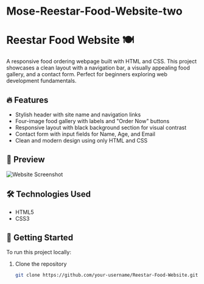 # Mose-Reestar-Food-Website-two
# Reestar Food Website 🍽️

A responsive food ordering webpage built with HTML and CSS. This project showcases a clean layout with a navigation bar, a visually appealing food gallery, and a contact form. Perfect for beginners exploring web development fundamentals.

## 🔥 Features

- Stylish header with site name and navigation links
- Four-image food gallery with labels and "Order Now" buttons
- Responsive layout with black background section for visual contrast
- Contact form with input fields for Name, Age, and Email
- Clean and modern design using only HTML and CSS

## 📸 Preview

![Website Screenshot](screenshot.png) <!-- Optional: Add your own screenshot here -->

## 🛠️ Technologies Used

- HTML5
- CSS3

## 🚀 Getting Started

To run this project locally:

1. Clone the repository  
   ```bash
   git clone https://github.com/your-username/Reestar-Food-Website.git
